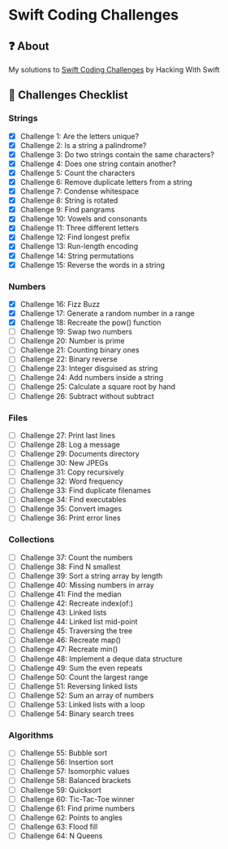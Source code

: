 # Swift Coding Challenges

## :question: About
My solutions to [Swift Coding Challenges](https://www.hackingwithswift.com/store/swift-coding-challenges) by Hacking With Swift

## :blue_book: Challenges Checklist
### Strings
- [X] Challenge 1: Are the letters unique?
- [X] Challenge 2: Is a string a palindrome?
- [X] Challenge 3: Do two strings contain the same characters?
- [X] Challenge 4: Does one string contain another?
- [X] Challenge 5: Count the characters
- [X] Challenge 6: Remove duplicate letters from a string
- [X] Challenge 7: Condense whitespace
- [X] Challenge 8: String is rotated
- [X] Challenge 9: Find pangrams
- [X] Challenge 10: Vowels and consonants
- [X] Challenge 11: Three different letters
- [X] Challenge 12: Find longest prefix
- [X] Challenge 13: Run-length encoding
- [X] Challenge 14: String permutations
- [X] Challenge 15: Reverse the words in a string

### Numbers 
- [X] Challenge 16: Fizz Buzz
- [X] Challenge 17: Generate a random number in a range
- [X] Challenge 18: Recreate the pow() function
- [ ] Challenge 19: Swap two numbers
- [ ] Challenge 20: Number is prime
- [ ] Challenge 21: Counting binary ones
- [ ] Challenge 22: Binary reverse
- [ ] Challenge 23: Integer disguised as string
- [ ] Challenge 24: Add numbers inside a string
- [ ] Challenge 25: Calculate a square root by hand
- [ ] Challenge 26: Subtract without subtract

### Files
- [ ] Challenge 27: Print last lines
- [ ] Challenge 28: Log a message
- [ ] Challenge 29: Documents directory
- [ ] Challenge 30: New JPEGs
- [ ] Challenge 31: Copy recursively
- [ ] Challenge 32: Word frequency
- [ ] Challenge 33: Find duplicate filenames
- [ ] Challenge 34: Find executables
- [ ] Challenge 35: Convert images
- [ ] Challenge 36: Print error lines

### Collections
- [ ] Challenge 37: Count the numbers
- [ ] Challenge 38: Find N smallest
- [ ] Challenge 39: Sort a string array by length
- [ ] Challenge 40: Missing numbers in array
- [ ] Challenge 41: Find the median
- [ ] Challenge 42: Recreate index(of:)
- [ ] Challenge 43: Linked lists
- [ ] Challenge 44: Linked list mid-point
- [ ] Challenge 45: Traversing the tree
- [ ] Challenge 46: Recreate map()
- [ ] Challenge 47: Recreate min()
- [ ] Challenge 48: Implement a deque data structure
- [ ] Challenge 49: Sum the even repeats
- [ ] Challenge 50: Count the largest range
- [ ] Challenge 51: Reversing linked lists
- [ ] Challenge 52: Sum an array of numbers
- [ ] Challenge 53: Linked lists with a loop
- [ ] Challenge 54: Binary search trees

### Algorithms
- [ ] Challenge 55: Bubble sort
- [ ] Challenge 56: Insertion sort
- [ ] Challenge 57: Isomorphic values
- [ ] Challenge 58: Balanced brackets
- [ ] Challenge 59: Quicksort
- [ ] Challenge 60: Tic-Tac-Toe winner
- [ ] Challenge 61: Find prime numbers
- [ ] Challenge 62: Points to angles
- [ ] Challenge 63: Flood fill
- [ ] Challenge 64: N Queens
